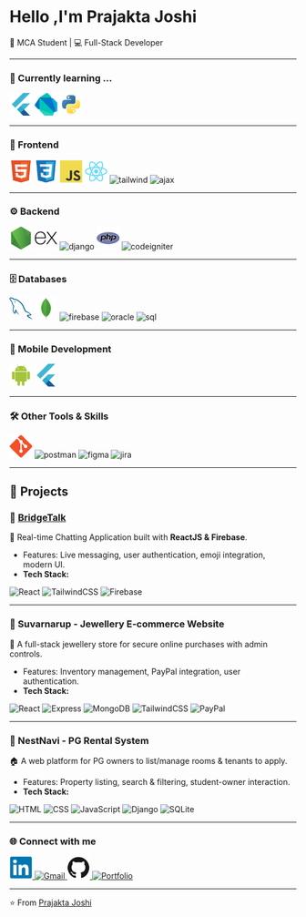 # Hello ,I'm Prajakta Joshi  

🚀 MCA Student | 💻 Full-Stack Developer  

---

### 🔭 Currently learning ...
<p align="left">
  <img src="https://raw.githubusercontent.com/devicons/devicon/master/icons/flutter/flutter-original.svg" alt="flutter" width="40" height="40"/>
  <img src="https://raw.githubusercontent.com/devicons/devicon/master/icons/dart/dart-original.svg" alt="dart" width="40" height="40"/>
  <img src="https://raw.githubusercontent.com/devicons/devicon/master/icons/python/python-original.svg" alt="python" width="40" height="40"/>
</p>

---

### 🎨 Frontend
<p align="left">
  <img src="https://raw.githubusercontent.com/devicons/devicon/master/icons/html5/html5-original.svg" alt="html" width="40" height="40"/>
  <img src="https://raw.githubusercontent.com/devicons/devicon/master/icons/css3/css3-original.svg" alt="css" width="40" height="40"/>
  <img src="https://raw.githubusercontent.com/devicons/devicon/master/icons/javascript/javascript-original.svg" alt="javascript" width="40" height="40"/>
  <img src="https://raw.githubusercontent.com/devicons/devicon/master/icons/react/react-original.svg" alt="react" width="40" height="40"/>
  <img src="https://www.vectorlogo.zone/logos/tailwindcss/tailwindcss-icon.svg" alt="tailwind" width="40" height="40"/>
  <img src="https://img.icons8.com/color/48/ajax.png" alt="ajax" width="40" height="40"/>
</p>

---

### ⚙️ Backend
<p align="left">
  <img src="https://raw.githubusercontent.com/devicons/devicon/master/icons/nodejs/nodejs-original.svg" alt="nodejs" width="40" height="40"/>
  <img src="https://raw.githubusercontent.com/devicons/devicon/master/icons/express/express-original.svg" alt="express" width="40" height="40"/>
  <img src="https://cdn.worldvectorlogo.com/logos/django.svg" alt="django" width="40" height="40"/>
  <img src="https://raw.githubusercontent.com/devicons/devicon/master/icons/php/php-original.svg" alt="php" width="40" height="40"/>
  <img src="https://cdn.worldvectorlogo.com/logos/codeigniter.svg" alt="codeigniter" width="40" height="40"/>
</p>

---

### 🗄️ Databases
<p align="left">
  <img src="https://raw.githubusercontent.com/devicons/devicon/master/icons/mysql/mysql-original.svg" alt="mysql" width="40" height="40"/>
  <img src="https://raw.githubusercontent.com/devicons/devicon/master/icons/mongodb/mongodb-original.svg" alt="mongodb" width="40" height="40"/>
  <img src="https://www.vectorlogo.zone/logos/firebase/firebase-icon.svg" alt="firebase" width="40" height="40"/>
  <img src="https://www.vectorlogo.zone/logos/oracle/oracle-icon.svg" alt="oracle" width="40" height="40"/>
  <img src="https://img.icons8.com/color/48/sql.png" alt="sql" width="40" height="40"/>
</p>

---

### 📱 Mobile Development
<p align="left">
  <img src="https://raw.githubusercontent.com/devicons/devicon/master/icons/android/android-original.svg" alt="android" width="40" height="40"/>
  <img src="https://raw.githubusercontent.com/devicons/devicon/master/icons/flutter/flutter-original.svg" alt="flutter" width="40" height="40"/>
</p>

---

### 🛠 Other Tools & Skills
<p align="left">
  <img src="https://raw.githubusercontent.com/devicons/devicon/master/icons/git/git-original.svg" alt="git" width="40" height="40"/>
  <img src="https://www.vectorlogo.zone/logos/getpostman/getpostman-icon.svg" alt="postman" width="40" height="40"/>
  <img src="https://www.vectorlogo.zone/logos/figma/figma-icon.svg" alt="figma" width="40" height="40"/>
  <img src="https://cdn.worldvectorlogo.com/logos/jira-1.svg" alt="jira" width="40" height="40"/>
</p>

---

## 🚀 Projects  

### 🔹 [BridgeTalk](https://bridgetalklogin.web.app/)  
💬 Real-time Chatting Application built with **ReactJS & Firebase**.  
- Features: Live messaging, user authentication, emoji integration, modern UI.  
- **Tech Stack:**
  
![React](https://img.shields.io/badge/React-20232A?logo=react&logoColor=61DAFB)  ![TailwindCSS](https://img.shields.io/badge/Tailwind_CSS-06B6D4?logo=tailwindcss&logoColor=fff)  ![Firebase](https://img.shields.io/badge/Firebase-FFCA28?logo=firebase&logoColor=000)  

---

### 🔹 Suvarnarup - Jewellery E-commerce Website  
💍 A full-stack jewellery store for secure online purchases with admin controls.  
- Features: Inventory management, PayPal integration, user authentication.  
- **Tech Stack:**

![React](https://img.shields.io/badge/React-20232A?logo=react&logoColor=61DAFB)  ![Express](https://img.shields.io/badge/Express.js-000000?logo=express&logoColor=white)  ![MongoDB](https://img.shields.io/badge/MongoDB-4EA94B?logo=mongodb&logoColor=white)  ![TailwindCSS](https://img.shields.io/badge/Tailwind_CSS-06B6D4?logo=tailwindcss&logoColor=fff)  ![PayPal](https://img.shields.io/badge/PayPal-00457C?logo=paypal&logoColor=white)  

---

### 🔹 NestNavi - PG Rental System  
🏠 A web platform for PG owners to list/manage rooms & tenants to apply.  
- Features: Property listing, search & filtering, student-owner interaction.  
- **Tech Stack:**

![HTML](https://img.shields.io/badge/HTML5-E34F26?logo=html5&logoColor=white)  ![CSS](https://img.shields.io/badge/CSS3-1572B6?logo=css3&logoColor=white)  ![JavaScript](https://img.shields.io/badge/JavaScript-F7DF1E?logo=javascript&logoColor=000)  ![Django](https://img.shields.io/badge/Django-092E20?logo=django&logoColor=white)  ![SQLite](https://img.shields.io/badge/SQLite-07405E?logo=sqlite&logoColor=white)  

---
### 🌐 Connect with me
<p align="left">
  <a href="https://linkedin.com/in/prajakta-joshi-1a5002285" target="_blank">
    <img src="https://raw.githubusercontent.com/devicons/devicon/master/icons/linkedin/linkedin-original.svg" alt="LinkedIn" width="40" height="40"/>
  </a>
  <a href="mailto:prajaktajoshi2003@gmail.com">
    <img src="https://cdn-icons-png.flaticon.com/512/281/281769.png" alt="Gmail" width="40" height="40"/>
  </a>
  <a href="https://github.com/pjoshi1812" target="_blank">
    <img src="https://raw.githubusercontent.com/devicons/devicon/master/icons/github/github-original.svg" alt="GitHub" width="40" height="40"/>
  </a>
  <a href="https://portfolio-five-mauve-46.vercel.app/" target="_blank">
    <img src="https://img.icons8.com/external-flaticons-lineal-color-flat-icons/64/000000/external-portfolio-resume-flaticons-lineal-color-flat-icons.png" alt="Portfolio" width="40" height="40"/>
  </a>
</p>

---

⭐️ From [Prajakta Joshi](https://github.com/pjoshi1812)
